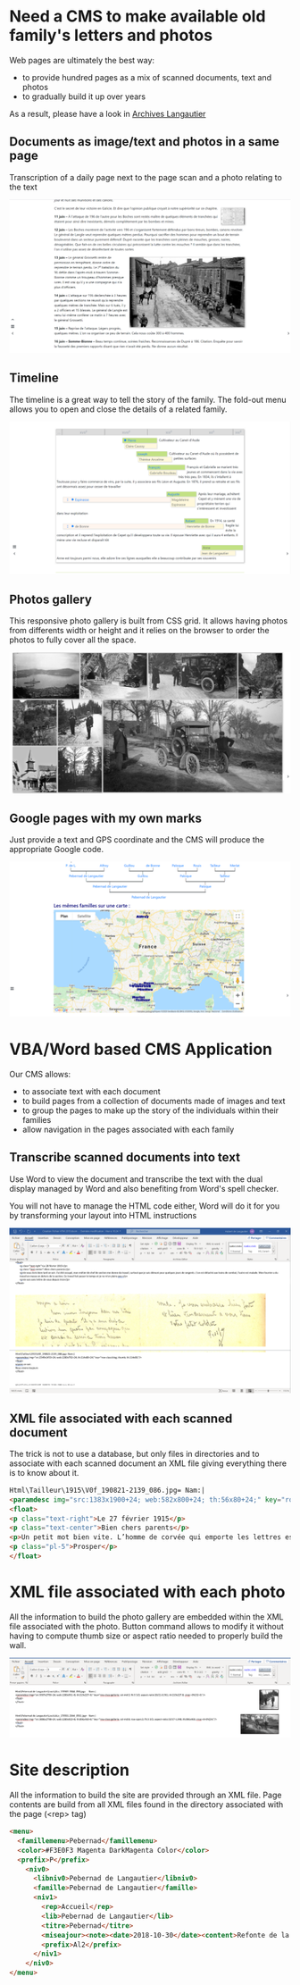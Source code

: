 # Need a CMS to make available old family's letters and photos

Web pages are ultimately the best way:
- to provide hundred pages as a mix of scanned documents, text and photos
- to gradually build it up over years

As a result, please have a look in [Archives Langautier](http:langautier.free.fr)

## Documents as image/text and photos in a same page

Transcription of a daily page next to the page scan and a photo relating to the text

![Image doc](https://github.com/langautier/family-archives-cms/blob/master/Documents.png)

## Timeline
The timeline is a great way to tell the story of the family. The fold-out menu allows you to open and close the details of a related family.

![Image frises](https://github.com/langautier/family-archives-cms/blob/master/Frises.png)

## Photos gallery
This responsive photo gallery is built from CSS grid. It allows having photos from differents width or height and it relies on the browser to order the photos to fully cover all the space.

![Image frises](https://github.com/langautier/family-archives-cms/blob/master/Gallery.png)

## Google pages with my own marks
Just provide a text and GPS coordinate and the CMS will produce the appropriate Google code.

![Image carte](https://github.com/langautier/family-archives-cms/blob/master/Carte.png)

# VBA/Word based CMS Application
Our CMS allows:
- to associate text with each document
- to build pages from a collection of documents made of images and text
- to group the pages to make up the story of the individuals within their families
- allow navigation in the pages associated with each family

## Transcribe scanned documents into text

Use Word to view the document and transcribe the text with the dual display managed by Word and also benefiting from Word's spell checker.

You will not have to manage the HTML code either, Word will do it for you by transforming your layout into HTML instructions

![Image carte](https://github.com/langautier/family-archives-cms/blob/master/Creation%20Fichier%20HTM.png)

## XML file associated with each scanned document

The trick is not to use a database, but only files in directories and to associate with each scanned document an XML file giving everything there is to know about it.

```HTML
Html\Tailleur\1915\V0f_190821-2139_086.jpg=	Nam:|
<paramdesc img="src:1383x1900+24; web:582x800+24; th:56x80+24;" key="row-class:blog; thumb; th:56x80;"/>
<float>
<p class="text-right">Le 27 février 1915</p>
<p class="text-center">Bien chers parents</p>
<p>Un petit mot bien vite. L’homme de corvée qui emporte les lettres est là à côté de moi qui attend pour emporter les baisers que je vous envoie.</p>
<p class="pl-5">Prosper</p>
</float>
```
# XML file associated with each photo
All the information to build the photo gallery are embedded within the XML file associated with the photo. Button command allows to modify it without having to compute thumb size or aspect ratio needed to properly build the wall.

![Image carte](https://github.com/langautier/family-archives-cms/blob/master/Gallery%20XML.png)

# Site description
All the information to build the site are provided through an XML file. Page contents are build from all XML files found in the directory associated with the page (&lt;rep&gt; tag)

```HTML
<menu>
  <famillemenu>Pebernad</famillemenu>
  <color>#F3E0F3 Magenta DarkMagenta Color</color>
  <prefix>P</prefix>
    <niv0>
      <libniv0>Pebernad de Langautier</libniv0>
      <famille>Pebernad de Langautier</famille>
      <niv1>
        <rep>Accueil</rep>
        <lib>Pebernad de Langautier</lib>
        <titre>Pebernad</titre>
        <miseajour><note><date>2018-10-30</date><content>Refonte de la page à l'occasion de l'introduction de la frise à tiroir</content></note><note><date>2015-02-23</date><content>Création de la page</content></note></miseajour>
        <prefix>Al2</prefix>
      </niv1>
    </niv0>
</menu>
 ```
